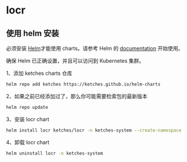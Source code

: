 # locr

## 使用 helm 安装

必须安装 [Helm](https://helm.sh)才能使用 charts。请参考 Helm 的 [documentation](https://helm.sh/docs) 开始使用。

确保 Helm 已正确设置，并且可以访问到 Kubernetes 集群。

1、添加 ketches charts 仓库

```bash
helm repo add ketches https://ketches.github.io/helm-charts
```

2、如果之前已经添加过了，那么你可能需要检索包的最新版本

```bash
helm repo update
```

3、安装 locr chart

```bash
helm install locr ketches/locr -n ketches-system --create-namespace
```

4、卸载 locr chart

```bash
helm uninstall locr -n ketches-system
```
